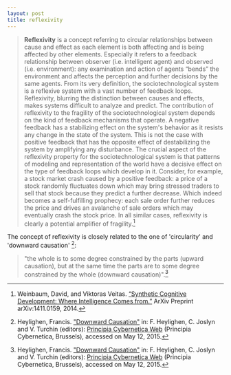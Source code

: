 ```yaml
---
layout: post
title: reflexivity
---
```


> **Reflexivity** is a concept referring to circular relationships between cause and effect as each element is both affecting and is being affected by other elements. Especially it refers to a feedback relationship between observer (i.e. intelligent agent) and observed (i.e. environment): any examination and action of agents “bends” the environment and affects the perception and further decisions by the same agents. From its very definition, the sociotechnological system is a reflexive system with a vast number of feedback loops. Reflexivity, blurring the distinction between causes and effects, makes systems difficult to analyze and predict. The contribution of reflexivity to the fragility of the sociotechnological system depends on the kind of feedback mechanisms that operate. A negative feedback has a stabilizing effect on the system's behavior as it resists any change in the state of the system. This is not the case with positive feedback that has the opposite effect of destabilizing the system by amplifying any disturbance. The crucial aspect of the reflexivity property for the sociotechnological system is that patterns of modeling and representation of the world have a decisive effect on the type of feedback loops which develop in it. Consider, for example, a stock market crash caused by a positive feedback: a price of a stock randomly fluctuates down which may bring stressed traders to sell that stock because they predict a further decrease. Which indeed becomes a self-fulfilling prophecy: each sale order further reduces the price and drives an avalanche of sale orders which may eventually crash the stock price.  In all similar cases, reflexivity is clearly a potential amplifier of fragility.[^1]

The concept of reflexivity is closely related to the one of 'circularity' and 'downward causation' [^2]:

> "the whole is to some degree constrained by the parts (upward causation), but at the same time the parts are to some degree constrained by the whole (downward causation)".[^2]

[^1]: Weinbaum, David, and Viktoras Veitas. [“Synthetic Cognitive Development: Where Intelligence Comes from.”](http://arxiv.org/abs/1411.0159) ArXiv Preprint arXiv:1411.0159, 2014.
[^2]: Heylighen, Francis. ["Downward Causation"](http://pespmc1.vub.ac.be/downcaus.html) in: F. Heylighen, C. Joslyn and V. Turchin (editors): [Principia Cybernetica Web](http://cleamc11.vub.ac.be) (Principia Cybernetica, Brussels), accessed on May 12, 2015.

